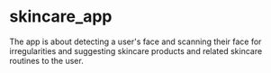 # skincare_app
The app is about detecting a user's face and scanning their face for irregularities and suggesting skincare products and related skincare routines to the user.
